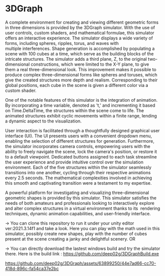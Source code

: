 # 3DGraph
A complete environment for creating and viewing different geometric forms in three dimensions is provided by the 3DGraph simulator. With the use of user controls, custom shaders, and mathematical formulae, this simulator offers an interactive experience. The simulator displays a wide variety of forms, including spheres, ripples, torus, and waves with multiple interferences. Shape generation is accomplished by populating a scene with 100 cubes at a time, which serve as the building blocks of the intricate structures. The simulator adds a third plane, Z, to the original two-dimensional constructions, which were limited to the X-Y plane, to give them a real three-dimensional look. This improvement makes it possible to produce complex three-dimensional forms like spheres and toruses, which give the created structures more depth and realism. Corresponding to their global positions, each cube in the scene is given a different color via a custom shader. 

One of the notable features of this simulator is the integration of animation. By incorporating a time variable, denoted as 't,' and incrementing it based on Time.DeltaTime, the structures within the scene come to life. The animated structures exhibit cyclic movements within a finite range, lending a dynamic aspect to the visualization.

User interaction is facilitated through a thoughtfully designed graphical user interface (UI). The UI presents users with a convenient dropdown menu, enabling the selection of different structures for generation. Furthermore, the simulator incorporates camera controls, empowering users with the ability to freely navigate the scene, lock the camera's position, or restore it to a default viewpoint. Dedicated buttons assigned to each task streamline the user experience and provide intuitive control over the simulation environment. Each of the five structures within the simulator seamlessly transitions into one another, cycling through their respective animations every 2.5 seconds. The mathematical complexities involved in achieving this smooth and captivating transition were a testament to my expertise.

A powerful platform for investigating and visualizing three-dimensional geometric shapes is provided by this simulator. This simulator satisfies the needs of both amateurs and professionals looking to interactively explore and alter complex structures in a virtual environment thanks to its  rendering techniques, dynamic animation capabilities, and user-friendly interface.

-> You can clone this repository to run it under your unity editor ver:2021.3.14f1 and take a look. Here you can play with the math used in this simulator, possibly create new shapes, play with the number of cubes present at the scene creating a janky and delightful scenery. OR

-> You can directly download the lastest windows build and try the simulator there. Here is the build link : https://github.com/deep02g/3DGraphBuild.exe




https://github.com/deep02g/3DGraph/assets/63899250/44e7ad66-cc70-418d-896c-fa54ca37e2bc

